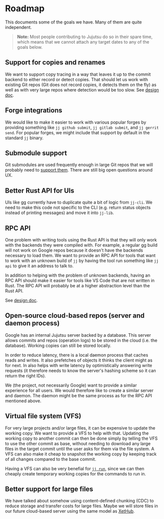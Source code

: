 # Roadmap

This documents some of the goals we have. Many of them are quite independent.

> **Note:** Most people contributing to Jujutsu do so in their spare time, which
>  means that we cannot attach any target dates to any of the goals below.

## Support for copies and renames

We want to support copy tracing in a way that leaves it up to the commit backend
to either record or detect copies. That should let us work with existing Git
repos (Git does not record copies, it detects them on the fly) as well as with
very large repos where detection would be too slow. See
[design doc][copy-design-doc].

## Forge integrations

We would like to make it easier to work with various popular forges by providing
something like `jj github submit`, `jj gitlab submit`, and `jj gerrit send`. For
popular forges, we might include that support by default in the standard `jj`
binary.

## Submodule support

Git submodules are used frequently enough in large Git repos that we will
probably need to [support them][submodules]. There are still big open
questions around UX.

## Better Rust API for UIs

UIs like [gg] currently have to duplicate quite a bit of logic from `jj-cli`. We
need to make this code not specific to the CLI (e.g. return status objects
instead of printing messages) and move it into `jj-lib`.

## RPC API

One problem with writing tools using the Rust API is that they will only work
with the backends they were compiled with. For example, a regular [gg] build
will not work on Google repos because it doesn't have the backends necessary to
load them. We want to provide an RPC API for tools that want to work with an
unknown build of `jj` by having the tool run something like `jj api` to give it
an address to talk to.

In addition to helping with the problem of unknown backends, having an RPC API
should make it easier for tools like VS Code that are not written in Rust. The
RPC API will probably be at a higher abstraction level than the Rust API.

See [design doc][api-design-doc].

## Open-source cloud-based repos (server and daemon process)

Google has an internal Jujutsu server backed by a database. This server allows
commits and repos (operation logs) to be stored in the cloud (i.e. the database).
Working copies can still be stored locally.

In order to reduce latency, there is a local daemon process that caches reads
and writes. It also prefetches of objects it thinks the client might as for
next. In also helps with write latency by optimistically answering write
requests (it therefore needs to know the server's hashing scheme so it can
return the right IDs).

We (the project, not necessarily Google) want to provide a similar experience
for all users. We would therefore like to create a similar server and daemon.
The daemon might be the same process as for the RPC API mentioned above.

## Virtual file system (VFS)

For very large projects and/or large files, it can be expensive to update the
working copy. We want to provide a VFS to help with that. Updating the working
copy to another commit can then be done simply by telling the VFS to use the
other commit as base, without needing to download any large files in the target
commit until the user asks for them via the file system. A VFS can also make it
cheap to snapshot the working copy by keeping track of all changes compared to
the base commit.

Having a VFS can also be very benefial for [`jj run`][jj-run], since we can then
cheaply create temporary working copies for the commands to run in.

## Better support for large files

We have talked about somehow using content-defined chunking (CDC) to reduce
storage and transfer costs for large files. Maybe we will store files in our
future cloud-based server using the same model as [XetHub][xet-storage].


[api-design-doc]: https://docs.google.com/document/d/1rOKvutee5TVYpFhh_UDNZDxfUKyrJ8rjCNpFaNHOHwU/edit?usp=sharing&resourcekey=0-922ApyoAjuXN_uTKqmCqjg
[copy-design-doc]: design/copy-tracking.md
[gg]: https://github.com/gulbanana/gg
[jj-run]: https://github.com/martinvonz/jj/issues/1869
[submodules]: https://github.com/martinvonz/jj/issues/494
[xet-storage]: https://xethub.com/assets/docs/concepts/xet-storage
